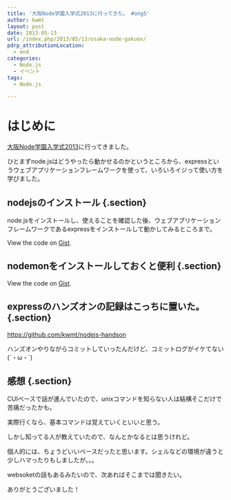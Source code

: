 ```yaml
---
title: '大阪Node学園入学式2013に行ってきた。 #ong5'
author: kwmt
layout: post
date: 2013-05-13
url: /index.php/2013/05/13/osaka-node-gakuen/
pdrp_attributionLocation:
  - end
categories:
  - Node.js
  - イベント
tags:
  - Node.js

---
```

# はじめに

[大阪Node学園入学式2013][1]に行ってきました。 

ひとまずnode.jsはどうやったら動かせるのかというところから、expressというウェブアプリケーションフレームワークを使って、いろいろイジって使い方を学びました。 

## nodejsのインストール {.section}

node.jsをインストールし、使えることを確認した後、ウェブアプリケーションフレームワークであるexpressをインストールして動かしてみるところまで。 

<div class="oembed-gist">
  <noscript>
    View the code on <a href="https://gist.github.com/kwmt/5568311">Gist</a>.
  </noscript>
</div>

## nodemonをインストールしておくと便利 {.section}

<div class="oembed-gist">
  <noscript>
    View the code on <a href="https://gist.github.com/kwmt/5568366">Gist</a>.
  </noscript>
</div>

## expressのハンズオンの記録はこっちに置いた。 {.section}

<https://github.com/kwmt/nodejs-handson>

ハンズオンやりながらコミットしていったんだけど、コミットログがイケてない(´・ω・\`) 

## 感想 {.section}

CUIベースで話が進んでいたので、unixコマンドを知らない人は結構そこだけで苦痛だったかも。
  
実際行くなら、基本コマンドは覚えていくといいと思う。
  
しかし知ってる人が教えていたので、なんとかなるとは思うけれど。 

個人的には、ちょうどいいペースだったと思います。シェルなどの環境が違うと少しハマったりもしましたが。。。 

websoketの話もあるみたいので、次あればそこまでは聞きたい。

ありがとうございました！

 [1]: http://atnd.org/events/38400